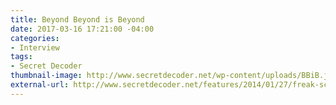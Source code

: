 ```yaml
---
title: Beyond Beyond is Beyond
date: 2017-03-16 17:21:00 -04:00
categories:
- Interview
tags:
- Secret Decoder
thumbnail-image: http://www.secretdecoder.net/wp-content/uploads/BBiB.jpg
external-url: http://www.secretdecoder.net/features/2014/01/27/freak-scene-a-conversation-with-beyond-beyond-is-beyond-records-mike-newman/
---
```


